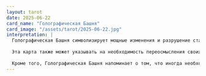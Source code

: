 ```yaml
---
layout: tarot
date: 2025-06-22
card_name: "Голографическая Башня"
card_image: "/assets/tarot/2025-06-22.jpg"
interpretation: |
  Голографическая Башня символизирует мощные изменения и разрушение старых структур. Это карта, которая предвещает внезапные события, которые могут перевернуть вашу жизнь с ног на голову. Сегодня вы можете столкнуться с ситуациями, которые заставят вас пересмотреть свои убеждения и подходы. Возможно, придется отпустить что-то, что больше не служит вам, чтобы освободить место для нового.
  
  Эта карта также может указывать на необходимость переосмысления своих целей и желаний. Возможно, вы почувствуете внутренний дискомфорт или неуверенность в том, что делаете. Это хороший момент для самоанализа и определения, что действительно важно для вас. Не бойтесь разорвать старые связи или привычные схемы — это может стать началом чего-то удивительного.
  
  Кроме того, Голографическая Башня напоминает о том, что иногда необходимо разрушение, чтобы построить что-то новое и более подходящее. Примите изменения, которые приходят в вашу жизнь, и позвольте им вести вас к новому уровню осознания и понимания. Помните, что даже в хаосе есть возможность для роста и трансформации.
---
```

